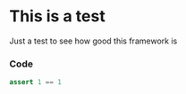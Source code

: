 # This is a test

Just a test to see how good this framework is

### Code

```python
assert 1 == 1
```

